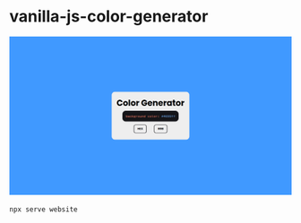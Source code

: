 # vanilla-js-color-generator

![vanilla javascript color generator screenshot](screenshot.png)

```
npx serve website
```
